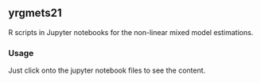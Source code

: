 ## yrgmets21

R scripts in Jupyter notebooks for the non-linear mixed model estimations.

### Usage

Just click onto the jupyter notebook files to see the content.
